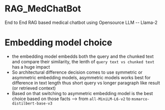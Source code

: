 # RAG_MedChatBot
End to End RAG based medical chatbot using Opensource LLM -- Llama-2


# Embedding model choice
- the embedding model embedds both the query and the chunked text and compare their similarity, the lenth of `query text vs chunked text` has a huge impact
- So architectural difference decision comes to use symmetric or asymmetric embedding models, asymmetric models works best for difference in text length thus short query vs longer paragraph like result (or retrieved context)
- Based on that switching to asymmetric embedding model is the best choice based on those facts --> from `all-MiniLM-L6-v2` to `msmarco-distilbert-base-v3` 

